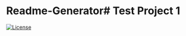 # Readme-Generator# Test Project 1

[![License](https://img.shields.io/badge/License-Apache%202.0-blue.svg)](https://opensource.org/licenses/Apache-2.0)
